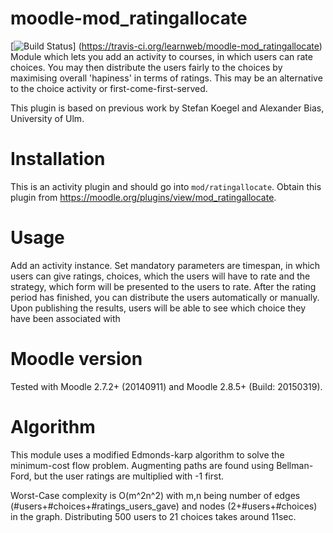 moodle-mod_ratingallocate
============================
[![Build Status](https://travis-ci.org/learnweb/moodle-mod_ratingallocate.svg?branch=master)]
(https://travis-ci.org/learnweb/moodle-mod_ratingallocate)</br>
Module which lets you add an activity to courses, in which users can rate choices. You may then distribute the users fairly to the choices by maximising overall 'hapiness' in terms of ratings.
This may be an alternative to the choice activity or first-come-first-served.

This plugin is based on previous work by Stefan Koegel and Alexander Bias, University of Ulm.

Installation
============
This is an activity plugin and should go into ``mod/ratingallocate``.
Obtain this plugin from https://moodle.org/plugins/view/mod_ratingallocate.

Usage
============

Add an activity instance. Set mandatory parameters are timespan, in which users can give ratings, choices, which the users will have to rate and the strategy,
which form will be presented to the users to rate.
After the rating period has finished, you can distribute the users automatically or manually. Upon publishing the results, users will be able to see which choice they have been associated with

Moodle version
======================
Tested with Moodle 2.7.2+ (20140911) and Moodle 2.8.5+ (Build: 20150319).

Algorithm
=========
This module uses a modified Edmonds-karp algorithm to solve the minimum-cost flow problem. Augmenting paths are found using Bellman-Ford, but the user ratings are multiplied with -1 first.

Worst-Case complexity is O(m^2n^2) with m,n being number of edges (#users+#choices+#ratings_users_gave) and nodes (2+#users+#choices) in the graph.
Distributing 500 users to 21 choices takes around 11sec.

